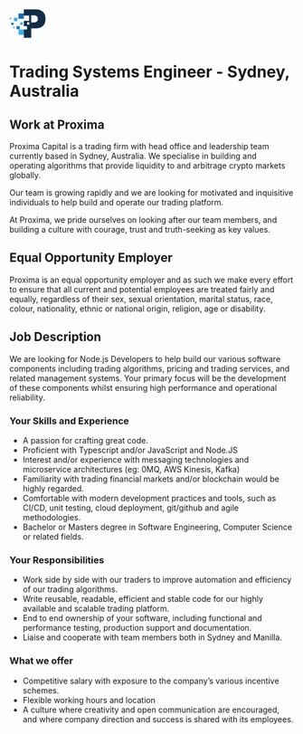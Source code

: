 ![Proxima Capital](images/Proxima.png "Proxima Capital")

# Trading Systems Engineer - Sydney, Australia

## Work at Proxima

Proxima Capital is a trading firm with head office and leadership team currently based in Sydney, Australia. We specialise in building and operating algorithms that provide liquidity to and arbitrage crypto markets globally.

Our team is growing rapidly and we are looking for motivated and inquisitive individuals to help build and operate our trading platform.

At Proxima, we pride ourselves on looking after our team members, and building a culture with courage, trust and truth-seeking as key values.


## Equal Opportunity Employer

Proxima is an equal opportunity employer and as such we make every effort to ensure that all current and potential employees are treated fairly and equally, regardless of their sex, sexual orientation, marital status, race, colour, nationality, ethnic or national origin, religion, age or disability.


## Job Description

We are looking for Node.js Developers to help build our various software components including trading algorithms, pricing and trading services, and related management systems. Your primary focus will be the development of these components whilst ensuring high performance and operational reliability. 


### Your Skills and Experience

*   A passion for crafting great code.
*   Proficient with Typescript and/or JavaScript and Node.JS
*   Interest and/or experience with messaging technologies and microservice architectures (eg: 0MQ, AWS Kinesis, Kafka)
*   Familiarity with trading financial markets and/or blockchain would be highly regarded.
*   Comfortable with modern development practices and tools, such as CI/CD, unit testing, cloud deployment, git/github and agile methodologies.
*   Bachelor or Masters degree in Software Engineering, Computer Science or related fields.


### Your Responsibilities

*   Work side by side with our traders to improve automation and efficiency of our trading algorithms.
*   Write reusable, readable, efficient and stable code for our highly available and scalable trading platform.
*   End to end ownership of your software, including functional and performance testing, production support and documentation.
*   Liaise and cooperate with team members both in Sydney and Manilla.


### What we offer

*   Competitive salary with exposure to the company’s various incentive schemes.
*   Flexible working hours and location
*   A culture where creativity and open communication are encouraged, and where company direction and success is shared with its employees.

